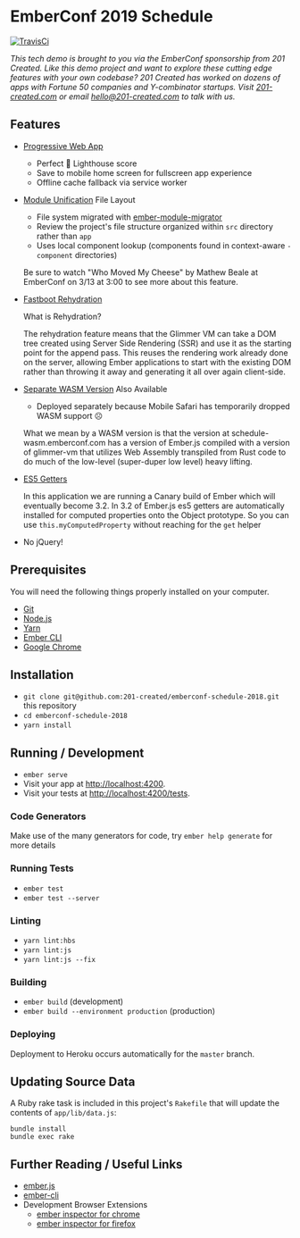 # EmberConf 2019 Schedule

[![TravisCi](https://travis-ci.org/201-created/emberconf-schedule-2018.svg?branch=master)](https://travis-ci.org/201-created/emberconf-schedule-2018)

_This tech demo is brought to you via the EmberConf sponsorship from 201 Created. Like this demo project and want to explore these cutting edge features with your own codebase? 201 Created has worked on dozens of apps with Fortune 50 companies and Y-combinator startups. Visit [201-created.com](https://www.201-created.com/) or email [hello@201-created.com](mailto:hello@201-created.com) to talk with us._

## Features

* [Progressive Web App](https://madhatted.com/2017/6/16/building-a-progressive-web-app-with-ember)
  * Perfect 💯 Lighthouse score
  * Save to mobile home screen for fullscreen app experience
  * Offline cache fallback via service worker

* [Module Unification](https://github.com/emberjs/rfcs/blob/master/text/0143-module-unification.md) File Layout
  * File system migrated with [ember-module-migrator](https://github.com/rwjblue/ember-module-migrator)
  * Review the project's file structure organized within `src` directory rather than `app`
  * Uses local component lookup (components found in context-aware `-component` directories)

  Be sure to watch "Who Moved My Cheese" by Mathew Beale at EmberConf on 3/13 at 3:00 to see more about this feature.

* [Fastboot Rehydration](https://github.com/glimmerjs/glimmer-vm/commit/316805b9175e01698120b9566ec51c88d075026a)

  What is Rehydration?

  The rehydration feature means that the Glimmer VM can take a DOM tree created
  using Server Side Rendering (SSR) and use it as the starting point for the
  append pass. This reuses the rendering work already done on the server, allowing
  Ember applications to start with the existing DOM rather than throwing it away and generating it all over again client-side.

* [Separate WASM Version](https://schedule-wasm.emberconf.com) Also Available
  * Deployed separately because Mobile Safari has temporarily dropped WASM support ☹️

  What we mean by a WASM version is that the version at
  schedule-wasm.emberconf.com has a version of Ember.js compiled with a version
  of glimmer-vm that utilizes Web Assembly transpiled from Rust code to do much
  of the low-level (super-duper low level) heavy lifting.

* [ES5 Getters](https://github.com/emberjs/rfcs/blob/master/text/0281-es5-getters.md)

  In this application we are running a Canary build of Ember which will
  eventually become 3.2.  In 3.2 of Ember.js es5 getters are automatically
  installed for computed properties onto the Object prototype.  So you can use
  `this.myComputedProperty` without reaching for the `get` helper

* No jQuery!

## Prerequisites

You will need the following things properly installed on your computer.

* [Git](https://git-scm.com/)
* [Node.js](https://nodejs.org/)
* [Yarn](https://yarnpkg.com/)
* [Ember CLI](https://ember-cli.com/)
* [Google Chrome](https://google.com/chrome/)

## Installation

* `git clone git@github.com:201-created/emberconf-schedule-2018.git` this repository
* `cd emberconf-schedule-2018`
* `yarn install`

## Running / Development

* `ember serve`
* Visit your app at [http://localhost:4200](http://localhost:4200).
* Visit your tests at [http://localhost:4200/tests](http://localhost:4200/tests).

### Code Generators

Make use of the many generators for code, try `ember help generate` for more details

### Running Tests

* `ember test`
* `ember test --server`

### Linting

* `yarn lint:hbs`
* `yarn lint:js`
* `yarn lint:js --fix`

### Building

* `ember build` (development)
* `ember build --environment production` (production)

### Deploying

Deployment to Heroku occurs automatically for the `master` branch.

## Updating Source Data

A Ruby rake task is included in this project's `Rakefile` that will update the contents of `app/lib/data.js`:

```shell
bundle install
bundle exec rake
```

## Further Reading / Useful Links

* [ember.js](https://emberjs.com/)
* [ember-cli](https://ember-cli.com/)
* Development Browser Extensions
  * [ember inspector for chrome](https://chrome.google.com/webstore/detail/ember-inspector/bmdblncegkenkacieihfhpjfppoconhi)
  * [ember inspector for firefox](https://addons.mozilla.org/en-US/firefox/addon/ember-inspector/)

